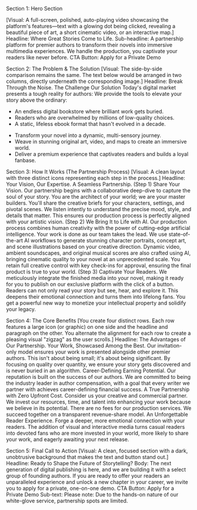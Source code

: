 Section 1: Hero Section

[Visual: A full-screen, polished, auto-playing video showcasing the platform's features—text with a glowing dot being clicked, revealing a beautiful piece of art, a short cinematic video, or an interactive map.]
Headline:
Where Great Stories Come to Life.
Sub-headline: A partnership platform for premier authors to transform their novels into immersive multimedia experiences. We handle the production, you captivate your readers like never before.
CTA Button: Apply for a Private Demo

Section 2: The Problem & The Solution
[Visual: The side-by-side comparison remains the same. The text below would be arranged in two columns, directly underneath the corresponding image.]
Headline:
Break Through the Noise.
The Challenge
Our Solution
Today's digital market presents a tough reality for authors:
We provide the tools to elevate your story above the ordinary:
<ul><li>An endless digital bookstore where brilliant work gets buried.</li><li>Readers who are overwhelmed by millions of low-quality choices.</li><li>A static, lifeless ebook format that hasn't evolved in a decade.</li></ul>
<ul><li>Transform your novel into a dynamic, multi-sensory journey.</li><li>Weave in stunning original art, video, and maps to create an immersive world.</li><li>Deliver a premium experience that captivates readers and builds a loyal fanbase.</li></ul>




Section 3: How It Works (The Partnership Process)
[Visual: A clean layout with three distinct icons representing each step in the process.]
Headline:
Your Vision, Our Expertise. A Seamless Partnership.
(Step 1) Share Your Vision. Our partnership begins with a collaborative deep-dive to capture the soul of your story. You are the architect of your world; we are your master builders.
You'll share the creative briefs for your characters, settings, and pivotal scenes.
We listen intently to understand the precise mood, style, and details that matter.
This ensures our production process is perfectly aligned with your artistic vision.
(Step 2) We Bring It to Life with AI. Our production process combines human creativity with the power of cutting-edge artificial intelligence. Your work is done as our team takes the lead.
We use state-of-the-art AI workflows to generate stunning character portraits, concept art, and scene illustrations based on your creative direction.
Dynamic video, ambient soundscapes, and original musical scores are also crafted using AI, bringing cinematic quality to your novel at an unprecedented scale.
You retain full creative control with key check-ins for approval, ensuring the final product is true to your world.
(Step 3) Captivate Your Readers. We meticulously integrate the finished media into your novel, making it ready for you to publish on our exclusive platform with the click of a button.
Readers can not only read your story but see, hear, and explore it.
This deepens their emotional connection and turns them into lifelong fans.
You get a powerful new way to monetize your intellectual property and solidify your legacy.


Section 4: The Core Benefits
[You create four distinct rows. Each row features a large icon (or graphic) on one side and the headline and paragraph on the other. You alternate the alignment for each row to create a pleasing visual "zigzag" as the user scrolls.]
Headline:
The Advantages of Our Partnership.
Your Work, Showcased Among the Best. Our invitation-only model ensures your work is presented alongside other premier authors. This isn't about being small; it's about being significant. By focusing on quality over quantity, we ensure your story gets discovered and is never buried in an algorithm.
Career-Defining Earning Potential. Our reputation is built on the success of our authors. We are committed to being the industry leader in author compensation, with a goal that every writer we partner with achieves career-defining financial success.
A True Partnership with Zero Upfront Cost. Consider us your creative and commercial partner. We invest our resources, time, and talent into enhancing your work because we believe in its potential. There are no fees for our production services. We succeed together on a transparent revenue-share model.
An Unforgettable Reader Experience. Forge a deeper, more emotional connection with your readers. The addition of visual and interactive media turns casual readers into devoted fans who are more invested in your world, more likely to share your work, and eagerly awaiting your next release.


Section 5: Final Call to Action
[Visual: A clean, focused section with a dark, unobtrusive background that makes the text and button stand out.]
Headline:
Ready to Shape the Future of Storytelling?
Body: The next generation of digital publishing is here, and we are building it with a select group of founding authors. If you are ready to offer your readers an unparalleled experience and unlock a new chapter in your career, we invite you to apply for a private, one-on-one demo.
CTA Button: Apply for a Private Demo
Sub-text: Please note: Due to the hands-on nature of our white-glove service, partnership spots are limited.